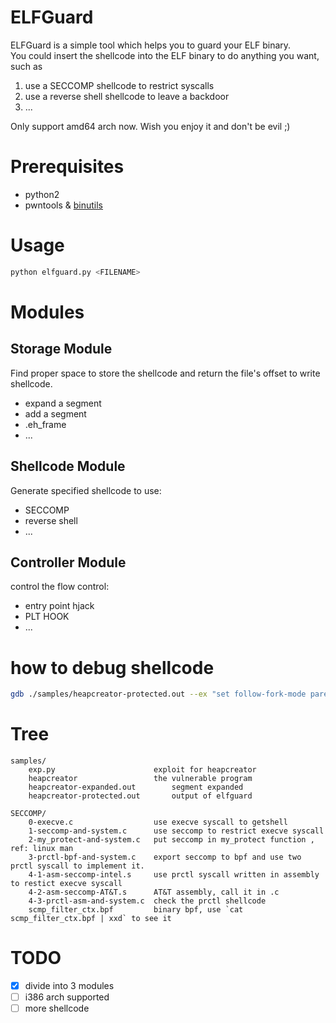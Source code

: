 # ELFGuard
ELFGuard is a simple tool which helps you to guard your ELF binary.  
You could insert the shellcode into the ELF binary to do anything you want, such as 
1. use a SECCOMP shellcode to restrict syscalls
2. use a reverse shell shellcode to leave a backdoor
3. ... 

Only support amd64 arch now. Wish you enjoy it and don't be evil ;)

# Prerequisites
- python2  
- pwntools & [binutils](http://docs.pwntools.com/en/stable/install/binutils.html)


# Usage
```python
python elfguard.py <FILENAME>
```

# Modules
## Storage Module
Find proper space to store the shellcode and return the file's offset to write shellcode.
- expand a segment
- add a segment
- .eh_frame
- ...


## Shellcode Module
Generate specified shellcode to use:
- SECCOMP
- reverse shell
- ...

## Controller Module
control the flow control: 
- entry point hjack
- PLT HOOK
- ...

# how to debug shellcode
```bash
gdb ./samples/heapcreator-protected.out --ex "set follow-fork-mode parent" --ex "start" --ex "break *0x4034b0" --ex "c"
```

# Tree
```
samples/
    exp.py                      exploit for heapcreator
    heapcreator                 the vulnerable program
    heapcreator-expanded.out        segment expanded
    heapcreator-protected.out       output of elfguard
    
SECCOMP/
    0-execve.c                  use execve syscall to getshell
    1-seccomp-and-system.c      use seccomp to restrict execve syscall 
    2-my_protect-and-system.c   put seccomp in my_protect function , ref: linux man 
    3-prctl-bpf-and-system.c    export seccomp to bpf and use two prctl syscall to implement it.
    4-1-asm-seccomp-intel.s     use prctl syscall written in assembly to restict execve syscall
    4-2-asm-seccomp-AT&T.s      AT&T assembly, call it in .c 
    4-3-prctl-asm-and-system.c  check the prctl shellcode 
    scmp_filter_ctx.bpf         binary bpf, use `cat scmp_filter_ctx.bpf | xxd` to see it 

```


# TODO
- [x] divide into 3 modules
- [ ] i386 arch supported
- [ ] more shellcode